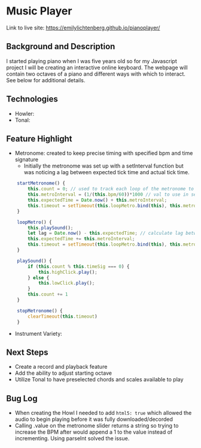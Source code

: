 # Music Player

Link to live site: https://emilylichtenberg.github.io/pianoplayer/

## Background and Description
I started playing piano when I was five years old so for my Javascript project I will be creating an interactive online keyboard.  The webpage will contain two octaves of a piano and different ways with which to interact.  See below for additional details.

## Technologies
* Howler:
* Tonal: 

## Feature Highlight
* Metronome: created to keep precise timing with specified bpm and time signature
    - Initially the metronome was set up with a setInterval function but was noticing a lag between expected tick time and actual tick time.  

```javascript
    startMetronome() {
        this.count = 0; // used to track each loop of the metronome to know which click sound to play
        this.metroInterval = (1/(this.bpm/60))*1000 // val to use in set timeout
        this.expectedTime = Date.now() + this.metroInterval;
        this.timeout = setTimeout(this.loopMetro.bind(this), this.metroInterval);
    }

    loopMetro() {
        this.playSound();
        let lag = Date.now() - this.expectedTime; // calculate lag between expected time and actual time
        this.expectedTime += this.metroInterval; 
        this.timeout = setTimeout(this.loopMetro.bind(this), this.metroInterval - lag); // use altered interval time based on previous lag
    }

    playSound() {
        if (this.count % this.timeSig === 0) {
            this.highClick.play();
        } else {
            this.lowClick.play();
        }
        this.count += 1
    }

    stopMetronome() {
        clearTimeout(this.timeout)
    }
```

* Instrument Variety:

## Next Steps
* Create a record and playback feature
* Add the ability to adjust starting octave
* Utilize Tonal to have preselected chords and scales available to play

## Bug Log
* When creating the Howl I needed to add `html5: true` which allowed the audio to begin playing before it was fully downloaded/decorded
* Calling .value on the metronome slider returns a string so trying to increase the BPM after would append a 1 to the value instead of incrementing.  Using parseInt solved the issue.